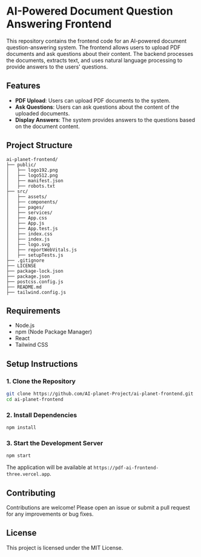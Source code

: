 
# AI-Powered Document Question Answering Frontend

This repository contains the frontend code for an AI-powered document question-answering system. The frontend allows users to upload PDF documents and ask questions about their content. The backend processes the documents, extracts text, and uses natural language processing to provide answers to the users' questions.

## Features

- **PDF Upload**: Users can upload PDF documents to the system.
- **Ask Questions**: Users can ask questions about the content of the uploaded documents.
- **Display Answers**: The system provides answers to the questions based on the document content.

## Project Structure

```
ai-planet-frontend/
├── public/
│   ├── logo192.png
│   ├── logo512.png
│   ├── manifest.json
│   ├── robots.txt
├── src/
│   ├── assets/
│   ├── components/
│   ├── pages/
│   ├── services/
│   ├── App.css
│   ├── App.js
│   ├── App.test.js
│   ├── index.css
│   ├── index.js
│   ├── logo.svg
│   ├── reportWebVitals.js
│   ├── setupTests.js
├── .gitignore
├── LICENSE
├── package-lock.json
├── package.json
├── postcss.config.js
├── README.md
├── tailwind.config.js
```

## Requirements

- Node.js
- npm (Node Package Manager)
- React
- Tailwind CSS

## Setup Instructions

### 1. Clone the Repository

```bash
git clone https://github.com/AI-planet-Project/ai-planet-frontend.git
cd ai-planet-frontend
```

### 2. Install Dependencies

```bash
npm install
```

### 3. Start the Development Server

```bash
npm start
```

The application will be available at `https://pdf-ai-frontend-three.vercel.app`.


## Contributing

Contributions are welcome! Please open an issue or submit a pull request for any improvements or bug fixes.

## License

This project is licensed under the MIT License.
